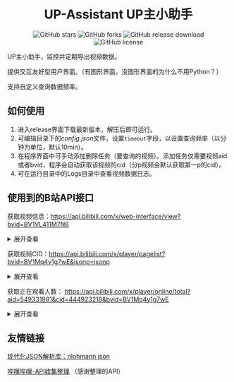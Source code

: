 <h1 align="center">UP-Assistant UP主小助手</h1>

<p align="center">
    <a href="https://github.com/skykeyjoker/UP-Assistant/stargazers" style="text-decoration:none">
        <img src="https://img.shields.io/github/stars/skykeyjoker/UP-Assistant.svg" alt="GitHub stars"/>
    </a>
    <a href="https://github.com/skykeyjoker/UP-Assistant/network" style="text-decoration:none" >
        <img src="https://img.shields.io/github/forks/skykeyjoker/UP-Assistant.svg" alt="GitHub forks"/>
    </a>
    <a href="https://github.com/skykeyjoker/UP-Assistant/releases" style="text-decoration:none" >
        <img src="https://img.shields.io/github/downloads/skykeyjoker/UP-Assistant/latest/total.svg" alt="GitHub release download"/>
    </a>
    <a href="https://github.com/skykeyjoker/UP-Assistant/blob/master/LICENSE" style="text-decoration:none" >
        <img src="https://img.shields.io/badge/License-MIT-flat.svg" alt="GitHub license"/>
    </a>
</p>

UP主小助手，监控并定期导出视频数据。

提供交互友好型用户界面。（有图形界面，没图形界面的为什么不用Python？）

支持自定义查询数据频率。

## 如何使用

1. 进入release界面下载最新版本，解压后即可运行。
2. 可编辑目录下的*config.json*文件，设置`timeout`字段，以设置查询频率（以分钟为单位，默认10min）。
3. 在程序界面中可手动添加删除任务（要查询的视频）。添加任务仅需要视频aid或者bvid，程序会自动获取该视频的cid（分p视频会默认获取第一p的cid）。
4. 可在运行目录中的Logs目录中查看视频数据日志。

## 使用到的B站API接口

获取视频信息：https://api.bilibili.com/x/web-interface/view?bvid=BV1VL411M7N6
<details>
<summary>展开查看</summary>
<pre><code>
{
  "code": 0,
  "message": "0",
  "ttl": 1,
  "data": {
    "bvid": "BV1VL411M7N6",
    "aid": 464385686,
    "videos": 1,
    "tid": 27,
    "tname": "综合",
    "copyright": 1,
    "pic": "http://i2.hdslb.com/bfs/archive/48acbd962378f782ad315c67b583ece5fa5ea80f.jpg",
    "title": "嘉然的全场最佳特写",
    "pubdate": 1637716518,
    "ctime": 1637672428,
    "desc": "然然来了全biu~了\n@A-SOUL_Official  \n嘉然@嘉然今天吃什么  \n向晚@向晚大魔王  \n乃琳@乃琳Queen  \n贝拉@贝拉kira",
    "desc_v2": [
      {
        "raw_text": "然然来了全biu~了\n",
        "type": 1,
        "biz_id": 0
      },
      {
        "raw_text": "A-SOUL_Official",
        "type": 2,
        "biz_id": 703007996
      },
      {
        "raw_text": " \n嘉然",
        "type": 1,
        "biz_id": 0
      },
      {
        "raw_text": "嘉然今天吃什么",
        "type": 2,
        "biz_id": 672328094
      },
      {
        "raw_text": " \n向晚",
        "type": 1,
        "biz_id": 0
      },
      {
        "raw_text": "向晚大魔王",
        "type": 2,
        "biz_id": 672346917
      },
      {
        "raw_text": " \n乃琳",
        "type": 1,
        "biz_id": 0
      },
      {
        "raw_text": "乃琳Queen",
        "type": 2,
        "biz_id": 672342685
      },
      {
        "raw_text": " \n贝拉",
        "type": 1,
        "biz_id": 0
      },
      {
        "raw_text": "贝拉kira",
        "type": 2,
        "biz_id": 672353429
      }
    ],
    "state": 0,
    "duration": 26,
    "rights": {
      "bp": 0,
      "elec": 0,
      "download": 1,
      "movie": 0,
      "pay": 0,
      "hd5": 1,
      "no_reprint": 1,
      "autoplay": 1,
      "ugc_pay": 0,
      "is_cooperation": 0,
      "ugc_pay_preview": 0,
      "no_background": 0,
      "clean_mode": 0,
      "is_stein_gate": 0,
      "is_360": 0,
      "no_share": 0
    },
    "owner": {
      "mid": 12585189,
      "name": "理塘J真",
      "face": "http://i0.hdslb.com/bfs/face/a4cee84f00da2daf59e5f9ebfda48d2520bc5cf3.jpg"
    },
    "stat": {
      "aid": 464385686,
      "view": 126301,
      "danmaku": 29,
      "reply": 280,
      "favorite": 1579,
      "coin": 527,
      "share": 1310,
      "now_rank": 0,
      "his_rank": 0,
      "like": 4649,
      "dislike": 0,
      "evaluation": "",
      "argue_msg": ""
    },
    "dynamic": "",
    "cid": 448174390,
    "dimension": {
      "width": 1920,
      "height": 1080,
      "rotate": 0
    },
    "no_cache": false,
    "pages": [
      {
        "cid": 448174390,
        "page": 1,
        "from": "vupload",
        "part": "成品_2",
        "duration": 26,
        "vid": "",
        "weblink": "",
        "dimension": {
          "width": 1920,
          "height": 1080,
          "rotate": 0
        },
        "first_frame": "http://i2.hdslb.com/bfs/storyff/n211124a2ia2gewyfgwo7p3dcy0kcq7s_firsti.jpg"
      }
    ],
    "subtitle": {
      "allow_submit": false,
      "list": []
    },
    "user_garb": {
      "url_image_ani_cut": "http://i0.hdslb.com/bfs/garb/item/f9a3f4aadb1cf268fc411c7b4cc99d07df3e778a.bin"
    },
    "honor_reply": {}
  }
}
</code></pre>
</details>

获取视频CID：https://api.bilibili.com/x/player/pagelist?bvid=BV1Mq4y1g7wE&jsonp=jsonp
<details>
<summary>展开查看</summary>
<pre><code>
{
  "code": 0,
  "message": "0",
  "ttl": 1,
  "data": [
    {
      "cid": 444923218,
      "page": 1,
      "from": "vupload",
      "part": "《原神》小剧场——「蒙德茶会」第四期",
      "duration": 2818,
      "vid": "",
      "weblink": "",
      "dimension": {
        "width": 1920,
        "height": 1080,
        "rotate": 0
      },
      "first_frame": "http://i1.hdslb.com/bfs/storyff/n211119a2isrra3cu85zl1yp8yvl07o4_firsti.jpg"
    }
  ]
}
</code></pre>
</details>

获取正在观看人数：
https://api.bilibili.com/x/player/online/total?aid=549331981&cid=444923218&bvid=BV1Mq4y1g7wE
<details>
<summary>展开查看</summary>
<pre><code>
{
  "code": 0,
  "message": "0",
  "ttl": 1,
  "data": {
    "total": "426",
    "count": "216",
    "show_switch": {
      "total": true,
      "count": true
    },
    "abtest": {
      "group": "b"
    }
  }
}
</code></pre>
</details>

## 友情链接

[现代化JSON解析库：nlohmann json](https://github.com/nlohmann/json)

[哔哩哔哩-API收集整理](https://github.com/SocialSisterYi/bilibili-API-collect) （感谢整理的API）
